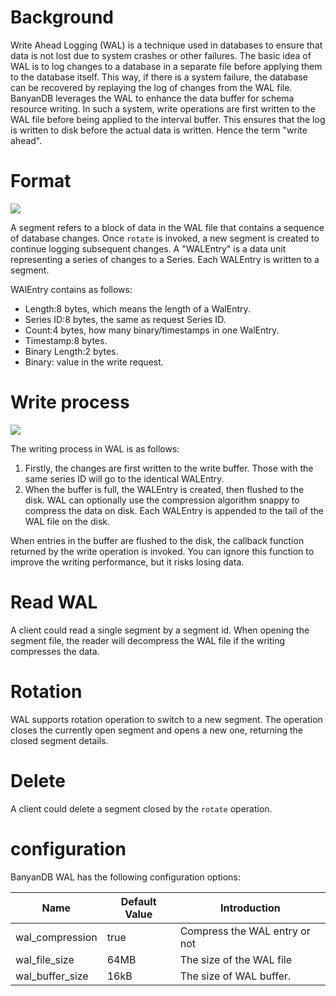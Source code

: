 # Background

Write Ahead Logging (WAL) is a technique used in databases to ensure that data is not lost due to system crashes or other failures. The basic idea of WAL is to log changes to a database in a separate file before applying them to the database itself. This way, if there is a system failure, the database can be recovered by replaying the log of changes from the WAL file.
BanyanDB leverages the WAL to enhance the data buffer for schema resource writing. In such a system, write operations are first written to the WAL file before being applied to the interval buffer. This ensures that the log is written to disk before the actual data is written. Hence the term "write ahead".

# Format

![](https://skywalking.apache.org/doc-graph/banyandb/v0.4.0/wal-format.png)

A segment refers to a block of data in the WAL file that contains a sequence of database changes. Once `rotate` is invoked, a new segment is created to continue logging subsequent changes.
A "WALEntry" is a data unit representing a series of changes to a Series. Each WALEntry is written to a segment.

WAlEntry contains as follows:
- Length:8 bytes, which means the length of a WalEntry.
- Series ID:8 bytes, the same as request Series ID.
- Count:4 bytes, how many binary/timestamps in one WalEntry.
- Timestamp:8 bytes.
- Binary Length:2 bytes.
- Binary: value in the write request.

# Write process

![](https://skywalking.apache.org/doc-graph/banyandb/v0.4.0/wal.png)

The writing process in WAL is as follows:

1. Firstly, the changes are first written to the write buffer. Those with the same series ID will go to the identical WALEntry.
2. When the buffer is full, the WALEntry is created, then flushed to the disk. WAL can optionally use the compression algorithm snappy to compress the data on disk. Each WALEntry is appended to the tail of the WAL file on the disk.

When entries in the buffer are flushed to the disk, the callback function returned by the write operation is invoked. You can ignore this function to improve the writing performance, but it risks losing data.
# Read WAL
A client could read a single segment by a segment id. When opening the segment file, the reader will decompress the WAL file if the writing compresses the data.

# Rotation
WAL supports rotation operation to switch to a new segment. The operation closes the currently open segment and opens a new one, returning the closed segment details.

# Delete
A client could delete a segment closed by the `rotate` operation.

# configuration
BanyanDB WAL has the following configuration options:

| Name | Default Value | Introduction |
| --- | --- | --- |
| wal_compression | true | Compress the WAL entry or not |
| wal_file_size | 64MB | The size of the WAL file|
| wal_buffer_size | 16kB | The size of WAL buffer. |
